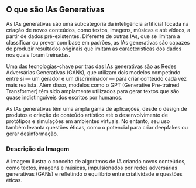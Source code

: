 ## O que são IAs Generativas
As IAs generativas são uma subcategoria da inteligência artificial focada na criação de novos conteúdos, como textos, imagens, músicas e até vídeos, a partir de dados pré-existentes. Diferente de outras IAs, que se limitam a classificar ou prever com base em padrões, as IAs generativas são capazes de produzir resultados originais que imitam as características dos dados nos quais foram treinadas.

Uma das tecnologias-chave por trás das IAs generativas são as Redes Adversárias Generativas (GANs), que utilizam dois modelos competindo entre si — um gerador e um discriminador — para criar conteúdo cada vez mais realista. Além disso, modelos como o GPT (Generative Pre-trained Transformer) têm sido amplamente utilizados para gerar textos que são quase indistinguíveis dos escritos por humanos.

As IAs generativas têm uma ampla gama de aplicações, desde o design de produtos e criação de conteúdo artístico até o desenvolvimento de protótipos e simulações em ambientes virtuais. No entanto, seu uso também levanta questões éticas, como o potencial para criar deepfakes ou gerar desinformação.

### Descrição da Imagem
A imagem ilustra o conceito de algoritmos de IA criando novos conteúdos, como textos, imagens e músicas, impulsionados por redes adversárias generativas (GANs) e refletindo o equilíbrio entre criatividade e questões éticas.
